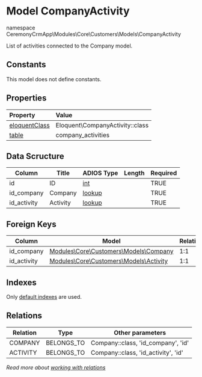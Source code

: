 # Model CompanyActivity

namespace CeremonyCrmApp\Modules\Core\Customers\Models\CompanyActivity

List of activities connected to the Company model.

## Constants

This model does not define constants.

## Properties

| Property                                                                               | Value                           |
| :------------------------------------------------------------------------------------- | :------------------------------ |
| [eloquentClass](https://docs.wai.blue/adios-framework/models/properties#eloquentClass) | Eloquent\CompanyActivity::class |
| [table](https://docs.wai.blue/adios-framework/models/properties#table)                 | company_activities              |

## Data Scructure

| Column      | Title    | ADIOS Type                                                               | Length | Required |
| ----------- | -------- | ------------------------------------------------------------------------ | ------ | -------- |
| id          | ID       | [int](https://docs.wai.blue/adios-framework/models/attributes#int)       |        | TRUE     |
| id_company  | Company  | [lookup](https://docs.wai.blue/adios-framework/models/attributes#lookup) |        | TRUE     |
| id_activity | Activity | [lookup](https://docs.wai.blue/adios-framework/models/attributes#lookup) |        | TRUE     |

## Foreign Keys

| Column      | Model                                                                           | Relation | OnUpdate | OnDelete |
| ----------- | ------------------------------------------------------------------------------- | -------- | -------- | -------- |
| id_company  | [Modules\Core\Customers\Models\Company](../../settings/models/activity-type.md) | 1:1      | Cascade  | Restrict |
| id_activity | [Modules\Core\Customers\Models\Activity](../../settings/models/user.md)         | 1:1      | Cascade  | Restrict |

## Indexes

Only [default indexes](https://docs.wai.blue/adios-framework/default-indexes) are used.

## Relations

| Relation | Type       | Other parameters                    |
| -------- | ---------- | ----------------------------------- |
| COMPANY  | BELONGS_TO | Company::class, 'id_company', 'id'  |
| ACTIVITY | BELONGS_TO | Company::class, 'id_activity', 'id' |

_Read more about [working with relations](../../database-relations)_
